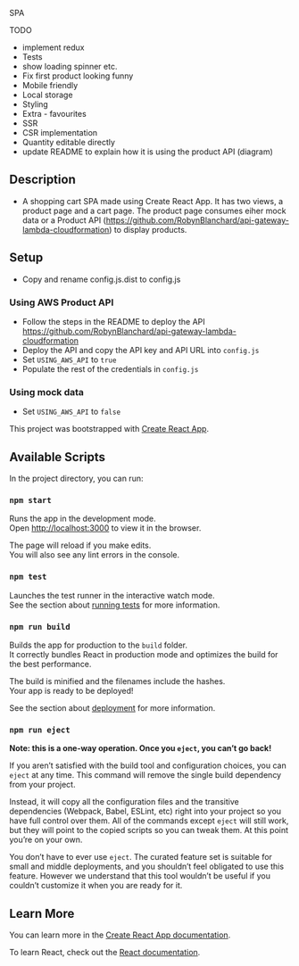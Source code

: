 SPA

TODO
- implement redux
- Tests
- show loading spinner etc.
- Fix first product looking funny
- Mobile friendly
- Local storage
- Styling
- Extra - favourites
- SSR
- CSR implementation
- Quantity editable directly
- update README to explain how it is using the product API (diagram)

## Description
- A shopping cart SPA made using Create React App. It has two views, a product page and a cart page. The product page consumes eiher mock data or a Product API (https://github.com/RobynBlanchard/api-gateway-lambda-cloudformation) to display products.

## Setup

- Copy and rename config.js.dist to config.js

### Using AWS Product API
- Follow the steps in the README to deploy the API https://github.com/RobynBlanchard/api-gateway-lambda-cloudformation
- Deploy the API and copy the API key and API URL into `config.js`
- Set `USING_AWS_API` to `true`
- Populate the rest of the credentials in `config.js`

### Using mock data
- Set `USING_AWS_API` to `false`


This project was bootstrapped with [Create React App](https://github.com/facebook/create-react-app).

## Available Scripts

In the project directory, you can run:

### `npm start`

Runs the app in the development mode.<br>
Open [http://localhost:3000](http://localhost:3000) to view it in the browser.

The page will reload if you make edits.<br>
You will also see any lint errors in the console.

### `npm test`

Launches the test runner in the interactive watch mode.<br>
See the section about [running tests](https://facebook.github.io/create-react-app/docs/running-tests) for more information.

### `npm run build`

Builds the app for production to the `build` folder.<br>
It correctly bundles React in production mode and optimizes the build for the best performance.

The build is minified and the filenames include the hashes.<br>
Your app is ready to be deployed!

See the section about [deployment](https://facebook.github.io/create-react-app/docs/deployment) for more information.

### `npm run eject`

**Note: this is a one-way operation. Once you `eject`, you can’t go back!**

If you aren’t satisfied with the build tool and configuration choices, you can `eject` at any time. This command will remove the single build dependency from your project.

Instead, it will copy all the configuration files and the transitive dependencies (Webpack, Babel, ESLint, etc) right into your project so you have full control over them. All of the commands except `eject` will still work, but they will point to the copied scripts so you can tweak them. At this point you’re on your own.

You don’t have to ever use `eject`. The curated feature set is suitable for small and middle deployments, and you shouldn’t feel obligated to use this feature. However we understand that this tool wouldn’t be useful if you couldn’t customize it when you are ready for it.

## Learn More

You can learn more in the [Create React App documentation](https://facebook.github.io/create-react-app/docs/getting-started).

To learn React, check out the [React documentation](https://reactjs.org/).
